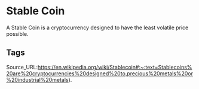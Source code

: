 # Stable Coin
A Stable Coin is a cryptocurrency designed to have the least volatile price possible.
## Tags
Source_URL:https://en.wikipedia.org/wiki/Stablecoin#:~:text=Stablecoins%20are%20cryptocurrencies%20designed%20to,precious%20metals%20or%20industrial%20metals).
